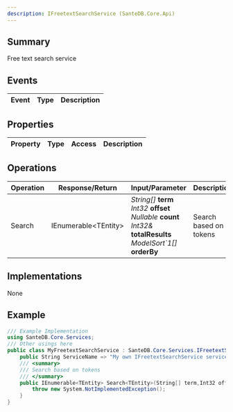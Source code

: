 ```yaml
---
description: IFreetextSearchService (SanteDB.Core.Api)
---
```


## Summary
Free text search service

## Events

|Event|Type|Description|
|-|-|-|

## Properties

|Property|Type|Access|Description|
|-|-|-|-|

## Operations

|Operation|Response/Return|Input/Parameter|Description|
|-|-|-|-|
|Search|IEnumerable&lt;TEntity>|*String[]* **term**<br/>*Int32* **offset**<br/>*Nullable<Int32>* **count**<br/>*Int32&* **totalResults**<br/>*ModelSort`1[]* **orderBy**|Search based on tokens|

## Implementations

None

## Example
```csharp
/// Example Implementation
using SanteDB.Core.Services;
/// Other usings here
public class MyFreetextSearchService : SanteDB.Core.Services.IFreetextSearchService { 
	public String ServiceName => "My own IFreetextSearchService service";
	/// <summary>
	/// Search based on tokens
	/// </summary>
	public IEnumerable<TEntity> Search<TEntity>(String[] term,Int32 offset,Nullable<Int32> count,Int32& totalResults,ModelSort`1[] orderBy){
		throw new System.NotImplementedException();
	}
}
```
